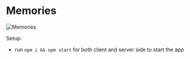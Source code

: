 # Memories

![Memories](https://i.ibb.co/Z8Y0CJv/Screenshot-2020-10-30-at-11-10-04.png)

Setup:
- run ```npm i && npm start``` for both client and server side to start the app
